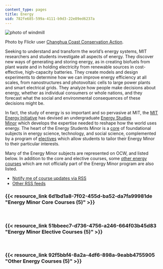 ```yaml
---
content_type: pages
title: Energy
uid: 782fe685-599a-4111-b9d3-22e89ed6237a
---
```

![photo of windmill](https://ocw.mit.edu/courses/energy-courses/dhp_energy-courses.jpg)

Photo by Flickr user [Changhua Coast Conservation Action](http://www.flickr.com/photos/waders/).

Seeking to understand and transform the world’s energy systems, MIT researchers and students investigate all aspects of energy. They discover new ways of generating and storing energy, as in creating biofuels from plant waste and in holding electricity from renewable sources in cost-effective, high-capacity batteries. They create models and design experiments to determine how we can improve energy efficiency at all scales, from nanostructures and photovoltaic cells to large power plants and smart electrical grids. They analyze how people make decisions about energy, whether as individual consumers or whole nations, and they forecast what the social and environmental consequences of these decisions might be.

In fact, the study of energy is so important and so pervasive at MIT, the [MIT Energy Initiative](http://energy.mit.edu/) has devised an undergraduate [Energy Studies Minor](http://energy.mit.edu/minor/) which develops the expertise needed to reshape how the world uses energy. The heart of the Energy Students Minor is a [core](https://ocw.mit.edu/courses/energy-courses/#EnergyMinorCoreCourses) of foundational subjects in energy science, technology, and social science, complemented by a program of [electives](https://ocw.mit.edu/courses/energy-courses/#EnergyMinorElectiveCourses) which allow students to tailor their Energy Minor to their particular interests.

Many of the Energy Minor subjects are represented on OCW, and listed below. In addition to the core and elective courses, some [other energy courses](https://ocw.mit.edu/courses/energy-courses/#OtherEnergyCourses) which are not officially part of the Energy Minor program are also listed.

- [Notify me of course updates via RSS](https://ocw.mit.edu/rss/new/mit-newcourses-energy.xml)
- [Other RSS feeds](https://ocw.mit.edu/help/rss)

### {{< resource_link 6d1bd1a8-7f02-455d-ba52-da7fa99981de "Energy Minor Core Courses (5)" >}}

 

### {{< resource_link 51bbeec7-d736-4756-a246-664f03b45d83 "Energy Minor Elective Courses (5)" >}}

 

### {{< resource_link 92f5bbf4-8a2a-4df6-898a-9eabb4755905 "Other Energy Courses (5)" >}}